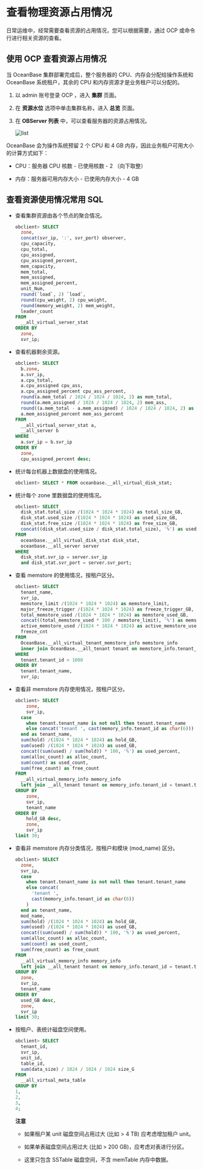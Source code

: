 查看物理资源占用情况 
===============================

日常运维中，经常需要查看资源的占用情况，您可以根据需要，通过 OCP 或命令行进行相关资源的查看。

使用 OCP 查看资源占用情况 
------------------------------------

当 OceanBase 集群部署完成后，整个服务器的 CPU、内存会分配给操作系统和 OceanBase 系统租户，其余的 CPU 和内存资源才是业务租户可以分配的。

1. 以 admin 账号登录 OCP ，进入 **集群** 页面。

   

2. 在 **资源水位** 选项中单击集群名称，进入 **总览** 页面。

   

3. 在 **OBServer 列表** 中，可以查看服务器的资源占用情况。

   ![list](https://help-static-aliyun-doc.aliyuncs.com/assets/img/zh-CN/8678832461/p361148.png)
   




OceanBase 会为操作系统预留 2 个 CPU 和 4 GB 内存，因此业务租户可用大小的计算方式如下：

* CPU：服务器 CPU 核数 - 已使用核数 - 2 （向下取整）

  

* 内存：服务器可用内存大小 - 已使用内存大小 - 4 GB

  




查看资源使用情况常用 SQL 
-----------------------------------

* 查看集群资源由各个节点的聚合情况。

  ```sql
  obclient> SELECT
    zone,
    concat(svr_ip, ':', svr_port) observer,
    cpu_capacity,
    cpu_total,
    cpu_assigned,
    cpu_assigned_percent,
    mem_capacity,
    mem_total,
    mem_assigned,
    mem_assigned_percent,
    unit_Num,
    round(`load`, 2) `load`,
    round(cpu_weight, 2) cpu_weight,
    round(memory_weight, 2) mem_weight,
    leader_count
  FROM
    __all_virtual_server_stat
  ORDER BY
    zone,
    svr_ip;
  ```

  

* 查看机器剩余资源。

  ```sql
  obclient> SELECT
    b.zone,
    a.svr_ip,
    a.cpu_total,
    a.cpu_assigned cpu_ass,
    a.cpu_assigned_percent cpu_ass_percent,
    round(a.mem_total / 1024 / 1024 / 1024, 2) as mem_total,
    round(a.mem_assigned / 1024 / 1024 / 1024, 2) mem_ass,
    round((a.mem_total - a.mem_assigned) / 1024 / 1024 / 1024, 2) as mem_free,
    a.mem_assigned_percent mem_ass_percent
  FROM
    __all_virtual_server_stat a,
    __all_server b
  WHERE
    a.svr_ip = b.svr_ip
  ORDER BY
    zone,
    cpu_assigned_percent desc;
  ```

  

* 统计每台机器上数据盘的使用情况。

  ```sql
  obclient> SELECT * FROM oceanbase.__all_virtual_disk_stat;
  ```

  

* 统计每个 zone 里数据盘的使用情况。

  ```sql
  obclient> SELECT
    disk_stat.total_size /(1024 * 1024 * 1024) as total_size_GB,
    disk_stat.used_size /(1024 * 1024 * 1024) as used_size_GB,
    disk_stat.free_size /(1024 * 1024 * 1024) as free_size_GB,
    concat((disk_stat.used_size / disk_stat.total_size), '%') as used_percent
  FROM
    oceanbase.__all_virtual_disk_stat disk_stat,
    oceanbase.__all_server server
  WHERE
    disk_stat.svr_ip = server.svr_ip
    and disk_stat.svr_port = server.svr_port;
  ```

  

* 查看 memstore 的使用情况，按租户区分。

  ```sql
  obclient> SELECT
    tenant_name,
    svr_ip,
    memstore_limit /(1024 * 1024 * 1024) as memstore_limit,
    major_freeze_trigger /(1024 * 1024 * 1024) as freeze_trigger_GB,
    total_memstore_used /(1024 * 1024 * 1024) as memstore_used_GB,
    concat((total_memstore_used * 100 / memstore_limit), '%') as memstore_used_percent,
    active_memstore_used /(1024 * 1024 * 1024) as active_memstore_used_GB,
    freeze_cnt
  FROM
    OceanBase.__all_virtual_tenant_memstore_info memstore_info
    inner join OceanBase.__all_tenant tenant on memstore_info.tenant_id = tenant.tenant_id
  WHERE
    tenant.tenant_id > 1000
  ORDER BY
    tenant.tenant_name,
    svr_ip;
  ```

  

* 查看非 memstore 内存使用情况，按租户区分。

  ```sql
  obclient> SELECT 
      zone, 
      svr_ip,
    case
      when tenant.tenant_name is not null then tenant.tenant_name
      else concat('tenant ', cast(memory_info.tenant_id as char(6)))
    end as tenant_name,
    sum(hold) /(1024 * 1024 * 1024) as hold_GB,
    sum(used) /(1024 * 1024 * 1024) as used_GB,
    concat((sum(used) / sum(hold)) * 100, '%') as used_percent,
    sum(alloc_count) as alloc_count,
    sum(count) as used_count,
    sum(free_count) as free_count
  FROM
    __all_virtual_memory_info memory_info
    left join __all_tenant tenant on memory_info.tenant_id = tenant.tenant_id
  GROUP BY 
      zone, 
      svr_ip, 
      tenant_name
  ORDER BY 
      hold_GB desc, 
      zone, 
      svr_ip
  limit 30;
  ```

  

* 查看非 memstore 内存分类情况，按租户和模块 (mod_name) 区分。

  ```sql
  obclient> SELECT
    zone,
    svr_ip,
    case
      when tenant.tenant_name is not null then tenant.tenant_name
      else concat(
        'tenant ',
        cast(memory_info.tenant_id as char(6))
      )
    end as tenant_name,
    mod_name,
    sum(hold) /(1024 * 1024 * 1024) as hold_GB,
    sum(used) /(1024 * 1024 * 1024) as used_GB,
    concat((sum(used) / sum(hold)) * 100, '%') as used_percent,
    sum(alloc_count) as alloc_count,
    sum(count) as used_count,
    sum(free_count) as free_count
  FROM
    __all_virtual_memory_info memory_info
    left join __all_tenant tenant on memory_info.tenant_id = tenant.tenant_id
  GROUP BY
    zone,
    svr_ip,
    tenant_name
  ORDER BY
    used_GB desc,
    zone,
    svr_ip
  limit 30;
  ```

  

* 按租户、表统计磁盘空间使用。

  ```sql
  obclient> SELECT
    tenant_id,
    svr_ip,
    unit_id,
    table_id,
    sum(data_size) / 1024 / 1024 / 1024 size_G
  FROM
    __all_virtual_meta_table
  GROUP BY
  1,
  2,
  3,
  4;
  ```

  
  **注意**

  
  * 如果租户某 unit 磁盘空间占用过大 (比如 \> 4 TB) 应考虑增加租户 unit。

    
  
  * 如果单表磁盘空间占用过大 (比如 \> 200 GB)，应考虑对表进行分区。

    
  
  * 这里只包含 SSTable 磁盘空间，不含 memTable 内存中数据。

    
  

  
  



